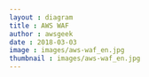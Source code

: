 ```yaml
---
layout : diagram
title : AWS WAF
author : awsgeek
date : 2018-03-03
image : images/aws-waf_en.jpg
thumbnail : images/aws-waf_en.jpg
---
```

